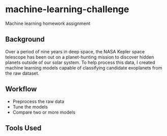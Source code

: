 # machine-learning-challenge
Machine learning homework assignment

## Background
Over a period of nine years in deep space, the NASA Kepler space telescope has been out on a planet-hunting mission to discover hidden planets outside of our solar system.
To help process this data, I created machine learning models capable of classifying candidate exoplanets from the raw dataset.

## Workflow
* Preprocess the raw data
* Tune the models
* Compare two or more models

## Tools Used
